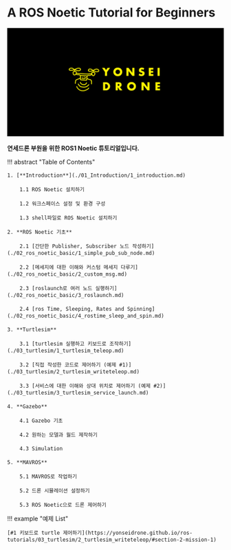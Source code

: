 # A ROS Noetic Tutorial for Beginners

![Title](./assets/banner_test_yonseidrone.png)

**연세드론 부원을 위한 ROS1 Noetic 튜토리얼입니다.**

!!! abstract "Table of Contents"

	1. [**Introduction**](./01_Introduction/1_introduction.md)

		1.1 ROS Noetic 설치하기
		
		1.2 워크스페이스 설정 및 환경 구성

		1.3 shell파일로 ROS Noetic 설치하기

	2. **ROS Noetic 기초**
			
		2.1 [간단한 Publisher, Subscriber 노드 작성하기](./02_ros_noetic_basic/1_simple_pub_sub_node.md)

		2.2 [메세지에 대한 이해와 커스텀 메세지 다루기](./02_ros_noetic_basic/2_custom_msg.md)

		2.3 [roslaunch로 여러 노드 실행하기](./02_ros_noetic_basic/3_roslaunch.md)

		2.4 [ros Time, Sleeping, Rates and Spinning](./02_ros_noetic_basic/4_rostime_sleep_and_spin.md)

	3. **Turtlesim**

		3.1 [turtlesim 실행하고 키보드로 조작하기](./03_turtlesim/1_turtlesim_teleop.md)

		3.2 [직접 작성한 코드로 제어하기 (예제 #1)](./03_turtlesim/2_turtlesim_writeteleop.md)

		3.3 [서비스에 대한 이해와 상대 위치로 제어하기 (예제 #2)](./03_turtlesim/3_turtlesim_service_launch.md)

	4. **Gazebo**

		4.1 Gazebo 기초

		4.2 원하는 모델과 월드 제작하기

		4.3 Simulation

	5. **MAVROS**

		5.1 MAVROS로 작업하기

		5.2 드론 시뮬레이션 설정하기

		5.3 ROS Noetic으로 드론 제어하기 

!!! example "예제 List"

	[#1 키보드로 turtle 제어하기](https://yonseidrone.github.io/ros-tutorials/03_turtlesim/2_turtlesim_writeteleop/#section-2-mission-1)